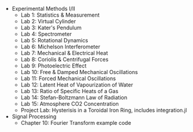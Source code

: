 + Experimental Methods I/II
	+ Lab 1:  Statistics & Measurement
	+ Lab 2:  Virtual Cylinder
	+ Lab 3:  Kater's Pendulum
	+ Lab 4:  Spectrometer
	+ Lab 5:  Rotational Dynamics
	+ Lab 6:  Michelson Interferometer
	+ Lab 7:  Mechanical & Electrical Heat
	+ Lab 8:  Coriolis & Centrifugal Forces
	+ Lab 9:  Photoelectric Effect
	+ Lab 10: Free & Damped Mechanical Oscillations
	+ Lab 11: Forced Mechanical Oscillations
	+ Lab 12: Latent Heat of Vapourization of Water
	+ Lab 13: Ratio of Specific Heats of a Gas
	+ Lab 14: Stefan-Boltzmann Law of Radiation
	+ Lab 15: Atmosphere CO2 Concentration
	+ Project Lab: Hysterisis in a Toroidal Iron Ring, includes integration.jl
+ Signal Processing
	+ Chapter 10: Fourier Transform example code
